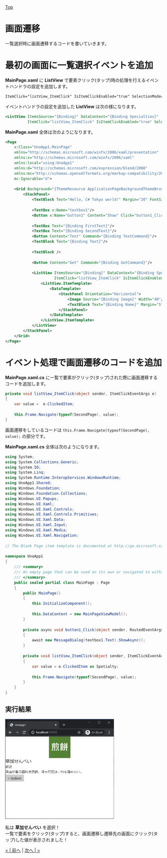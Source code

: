 [Top](./top.md)  

# 画面遷移

一覧選択時に画面遷移するコードを書いていきます。

# 最初の画面に一覧選択イベントを追加

**MainPage.xaml** に **ListView** で要素クリック(タップ)時の処理を行えるイベントハンドラの設定を追加します。

```xml
ItemClick="listView_ItemClick" IsItemClickEnabled="true" SelectionMode="None"
```

イベントハンドラの設定を追加した **ListView** は次の様になります。

```xml
<ListView ItemsSource="{Binding}" DataContext="{Binding Specialties}"
          ItemClick="listView_ItemClick" IsItemClickEnabled="true" SelectionMode="None">
```

**MainPage.xaml** 全体は次のようになります。

```xml
<Page
    x:Class="UnoApp1.MainPage"
    xmlns="http://schemas.microsoft.com/winfx/2006/xaml/presentation"
    xmlns:x="http://schemas.microsoft.com/winfx/2006/xaml"
    xmlns:local="using:UnoApp1"
    xmlns:d="http://schemas.microsoft.com/expression/blend/2008"
    xmlns:mc="http://schemas.openxmlformats.org/markup-compatibility/2006"
    mc:Ignorable="d">

    <Grid Background="{ThemeResource ApplicationPageBackgroundThemeBrush}" Padding="10">
        <StackPanel>
            <TextBlock Text="Hello, C# Tokyo world!" Margin="20" FontSize="30" />

            <TextBox x:Name="textbox1"/>
            <Button x:Name="button1" Content="Show" Click="button1_Click"/>

            <TextBox Text="{Binding FirstText}"/>
            <TextBox Text="{Binding SecondText}"/>
            <Button Content="Text" Command="{Binding TextCommand}"/>
            <TextBlock Text="{Binding Text}"/>

            <TextBlock />

            <Button Content="Get" Command="{Binding GetCommand}"/>

            <ListView ItemsSource="{Binding}" DataContext="{Binding Specialties}"
                      ItemClick="listView_ItemClick" IsItemClickEnabled="true" SelectionMode="None">
                <ListView.ItemTemplate>
                    <DataTemplate>
                        <StackPanel Orientation="Horizontal">
                            <Image Source="{Binding Image}" Width="40"/>
                            <TextBlock Text="{Binding Name}" Margin="5" FontSize="20"/>
                        </StackPanel>
                    </DataTemplate>
                </ListView.ItemTemplate>
            </ListView>
        </StackPanel>
    </Grid>
</Page>
```

# イベント処理で画面遷移のコードを追加

**MainPage.xaml.cs** に一覧で要素がクリック(タップ)された際に画面遷移するコードを追加します。  

```cs
private void listView_ItemClick(object sender, ItemClickEventArgs e)
{
    var value =  e.ClickedItem;

    this.Frame.Navigate(typeof(SecondPage), value);
}
```

画面遷移をしているコードは ```this.Frame.Navigate(typeof(SecondPage), value);``` の部分です。

**MainPage.xaml.cs** 全体は次のようになります。

```cs
using System;
using System.Collections.Generic;
using System.IO;
using System.Linq;
using System.Runtime.InteropServices.WindowsRuntime;
using UnoApp1.Shared;
using Windows.Foundation;
using Windows.Foundation.Collections;
using Windows.UI.Popups;
using Windows.UI.Xaml;
using Windows.UI.Xaml.Controls;
using Windows.UI.Xaml.Controls.Primitives;
using Windows.UI.Xaml.Data;
using Windows.UI.Xaml.Input;
using Windows.UI.Xaml.Media;
using Windows.UI.Xaml.Navigation;

// The Blank Page item template is documented at http://go.microsoft.com/fwlink/?LinkId=402352&clcid=0x409

namespace UnoApp1
{
    /// <summary>
    /// An empty page that can be used on its own or navigated to within a Frame.
    /// </summary>
    public sealed partial class MainPage : Page
    {
        public MainPage()
        {
            this.InitializeComponent();

            this.DataContext = new MainPageViewModel();
        }

        private async void button1_Click(object sender, RoutedEventArgs e)
        {
            await new MessageDialog(textbox1.Text).ShowAsync();
        }

        private void listView_ItemClick(object sender, ItemClickEventArgs e)
        {
            var value = e.ClickedItem as Spetialty;

            this.Frame.Navigate(typeof(SecondPage), value);
        }
    }
}
```

## 実行結果
<img src="image0701.jpg" width="350" />

私は **草加せんべい** を選択！  
一覧で要素をクリック(タップ)すると、画面遷移し遷移先の画面にクリック(タップ)した値が表示されました！

[< | 前へ](./textbook6.md) | [次へ | >](./textbook8.md)
